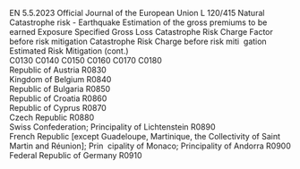EN  5.5.2023 Official Journal of the European Union L 120/415
 Natural Catastrophe risk - Earthquake  Estimation of 
the gross 
premiums to be 
earned  Exposure  Specified Gross 
Loss  Catastrophe 
Risk Charge 
Factor before 
risk mitigation  Catastrophe 
Risk Charge 
before risk miti ­
gation  Estimated Risk 
Mitigation  (cont.)  
C0130  C0140  C0150  C0160  C0170  C0180  
Republic of Austria  R0830  
Kingdom of Belgium  R0840  
Republic of Bulgaria  R0850  
Republic of Croatia  R0860  
Republic of Cyprus  R0870  
Czech Republic  R0880  
Swiss Confederation; Principality of Lichtenstein  R0890  
French Republic [except Guadeloupe, Martinique, 
the Collectivity of Saint Martin and Réunion]; Prin ­
cipality of Monaco; Principality of Andorra  R0900  
Federal Republic of Germany  R0910